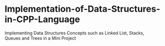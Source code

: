 # Implementation-of-Data-Structures-in-CPP-Language
Implementing Data Structures Concepts such as Linked List, Stacks, Queues and Trees in a Mini Project

